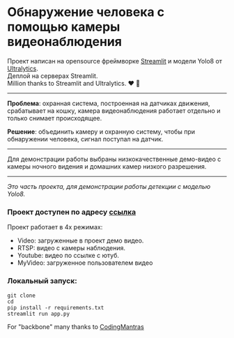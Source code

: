 #  Обнаружение человека с помощью камеры видеонаблюдения

Проект написан на opensource фреймворке [Streamlit](https://streamlit.io/) и модели Yolo8 от [Ultralytics](https://www.ultralytics.com/ru/). \
Деплой на серверах Streamlit.\
Million thanks to Streamlit and Ultralytics. :heart: 🚀

---
**Проблема**: охранная система, построенная на датчиках движения, срабатывает на кошку, камера видеонаблюдения работает отдельно и только снимает происходящее.

**Решение**: объединить камеру и охранную систему, чтобы при обнаружении человека, сигнал поступал на датчик.

---

Для демонстрации работы выбраны низкокачественные демо-видео с камеры ночного видения и домашних камер низкого разрешения.

---
_Это часть проекта, для демонстрации работы детекции с моделью Yolo8._
### Проект доступен по адресу [ссылка]()
Проект работает в 4х режимах:
- Video: загруженные в проект демо видео.
- RTSP: видео с камеры наблюдения.
- Youtube: видео по ссылке с ютуб.
- MyVideo: загруженное пользователем видео

### Локальный запуск:
```
git clone 
cd 
pip install -r requirements.txt
streamlit run app.py
```

For "backbone" many thanks to [CodingMantras](https://github.com/CodingMantras/yolov8-streamlit-detection-tracking/)

